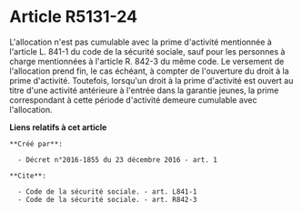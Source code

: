 # Article R5131-24

L'allocation n'est pas cumulable avec la prime d'activité mentionnée à l'article L. 841-1 du code de la sécurité sociale,
sauf pour les personnes à charge mentionnées à l'article R. 842-3 du même code. Le versement de l'allocation prend fin, le
cas échéant, à compter de l'ouverture du droit à la prime d'activité. Toutefois, lorsqu'un droit à la prime d'activité est
ouvert au titre d'une activité antérieure à l'entrée dans la garantie jeunes, la prime correspondant à cette période
d'activité demeure cumulable avec l'allocation.

**Liens relatifs à cet article**

	**Créé par**:

	  - Décret n°2016-1855 du 23 décembre 2016 - art. 1

	**Cite**:

	  - Code de la sécurité sociale. - art. L841-1
	  - Code de la sécurité sociale. - art. R842-3

